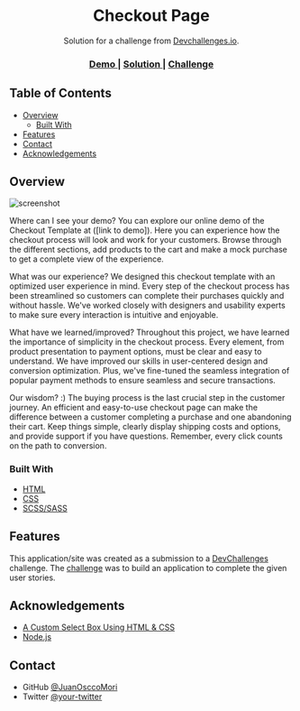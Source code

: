 <!-- Please update value in the {}  -->

<h1 align="center">Checkout Page</h1>

<div align="center">
   Solution for a challenge from  <a href="http://devchallenges.io" target="_blank">Devchallenges.io</a>.
</div>

<div align="center">
  <h3>
    <a href="https://{your-demo-link.your-domain}">
      Demo
    </a>
    <span> | </span>
    <a href="https://{your-url-to-the-solution}">
      Solution
    </a>
    <span> | </span>
    <a href="https://devchallenges.io/challenges/0J1NxxGhOUYVqihwegfO">
      Challenge
    </a>
  </h3>
</div>

<!-- TABLE OF CONTENTS -->

## Table of Contents

- [Overview](#overview)
  - [Built With](#built-with)
- [Features](#features)
- [Contact](#contact)
- [Acknowledgements](#acknowledgements)

<!-- OVERVIEW -->

## Overview

![screenshot](https://user-images.githubusercontent.com/16707738/92399059-5716eb00-f132-11ea-8b14-bcacdc8ec97b.png)

Where can I see your demo?
You can explore our online demo of the Checkout Template at ([link to demo]). Here you can experience how the checkout process will look and work for your customers. Browse through the different sections, add products to the cart and make a mock purchase to get a complete view of the experience.

What was our experience?
We designed this checkout template with an optimized user experience in mind. Every step of the checkout process has been streamlined so customers can complete their purchases quickly and without hassle. We've worked closely with designers and usability experts to make sure every interaction is intuitive and enjoyable.

What have we learned/improved?
Throughout this project, we have learned the importance of simplicity in the checkout process. Every element, from product presentation to payment options, must be clear and easy to understand. We have improved our skills in user-centered design and conversion optimization. Plus, we've fine-tuned the seamless integration of popular payment methods to ensure seamless and secure transactions.

Our wisdom? :)
The buying process is the last crucial step in the customer journey. An efficient and easy-to-use checkout page can make the difference between a customer completing a purchase and one abandoning their cart. Keep things simple, clearly display shipping costs and options, and provide support if you have questions. Remember, every click counts on the path to conversion.

### Built With

<!-- This section should list any major frameworks that you built your project using. Here are a few examples.-->

- [HTML](https://developer.mozilla.org/es/docs/Web/HTML)
- [CSS](https://developer.mozilla.org/es/docs/Web/CSS)
- [SCSS/SASS](https://sass-lang.com/)

## Features

<!-- List the features of your application or follow the template. Don't share the figma file here :) -->

This application/site was created as a submission to a [DevChallenges](https://devchallenges.io/challenges) challenge. The [challenge](https://devchallenges.io/challenges/0J1NxxGhOUYVqihwegfO) was to build an application to complete the given user stories.



## Acknowledgements

<!-- This section should list any articles or add-ons/plugins that helps you to complete the project. This is optional but it will help you in the future. For exmpale -->

- [A Custom Select Box Using HTML & CSS](https://codepen.io/anna_blok/pen/eYYvxoK)
- [Node.js](https://nodejs.org/)

## Contact


- GitHub [@JuanOsccoMori](https://{github.com/JuanOsccoMori})
- Twitter [@your-twitter](https://{twitter.com/JuanOsccoMori})
